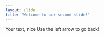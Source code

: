 ```yaml
---
layout: slide
title: "Welcome to our second slide!"
---
```

Your text, nice
Use the left arrow to go back!
